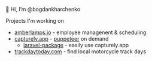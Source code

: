 👋 Hi, I’m @bogdankharchenko

Projects I'm working on 
- [amberlamps.io](https://amberlamps.io) - employee managenent & scheduling
- [capturely.app](https://capturely.app) - [puppeteer](https://pptr.dev) on demand
  * [laravel-package](https://github.com/capturely/capturely-laravel) - easily use capturely.app
- [trackdaytoday.com](https://trackdaytoday.com) - find local motorcycle track days
